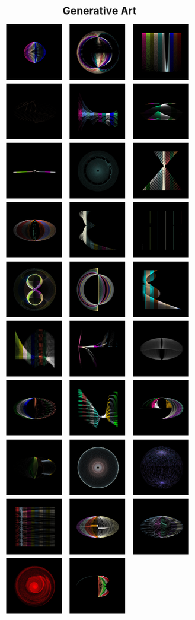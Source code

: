 
<h1 align='center'>Generative Art</h1>
<div style="display: grid; grid-template-columns: repeat(auto-fit, minmax(150px, 1fr)); gap: 10px;" align="center">
  <img src="output/images/24deb163-df36-467a-affd-8856088b0966.webp" alt="24deb163-df36-467a-affd-8856088b0966.webp" width="150">
  <img src="output/images/f8121acf-e1db-4d84-a9e0-9f459d9789b2.webp" alt="f8121acf-e1db-4d84-a9e0-9f459d9789b2.webp" width="150">
  <img src="output/images/4c47b4ea-9eed-47ad-93e8-ea9b3b68c572.webp" alt="4c47b4ea-9eed-47ad-93e8-ea9b3b68c572.webp" width="150">
  <img src="output/images/8aba1685-245f-4a6f-8f27-8f225d0ad6c7.webp" alt="8aba1685-245f-4a6f-8f27-8f225d0ad6c7.webp" width="150">
  <img src="output/images/8bed1b8d-6f94-40e3-bd74-193af3bd9fdc.webp" alt="8bed1b8d-6f94-40e3-bd74-193af3bd9fdc.webp" width="150">
  <img src="output/images/c22d0b7c-a774-49fe-a6a0-76b0dd77b544.webp" alt="c22d0b7c-a774-49fe-a6a0-76b0dd77b544.webp" width="150">
  <img src="output/images/f6581619-df6e-41cd-9813-a0c31f9d8c72.webp" alt="f6581619-df6e-41cd-9813-a0c31f9d8c72.webp" width="150">
  <img src="output/images/1827bdee-e565-437c-bf6b-c30771bff972.webp" alt="1827bdee-e565-437c-bf6b-c30771bff972.webp" width="150">
  <img src="output/images/769f1315-c4fd-4aa9-8ee6-6110c60671cc.webp" alt="769f1315-c4fd-4aa9-8ee6-6110c60671cc.webp" width="150">
  <img src="output/images/99673920-7a16-4e30-aced-09d7d94e14fb.webp" alt="99673920-7a16-4e30-aced-09d7d94e14fb.webp" width="150">
  <img src="output/images/97f1b4d4-925d-4d46-9b5c-0892c565d289.webp" alt="97f1b4d4-925d-4d46-9b5c-0892c565d289.webp" width="150">
  <img src="output/images/49e397b0-2773-4901-a2e6-71b28b3b4813.webp" alt="49e397b0-2773-4901-a2e6-71b28b3b4813.webp" width="150">
  <img src="output/images/b8acd087-6a5e-4d91-baf5-873b1c27803d.webp" alt="b8acd087-6a5e-4d91-baf5-873b1c27803d.webp" width="150">
  <img src="output/images/b918b93b-f73f-4c0a-a048-4377b954558d.webp" alt="b918b93b-f73f-4c0a-a048-4377b954558d.webp" width="150">
  <img src="output/images/eaef9781-1f78-431b-a96b-a08b805d1ac2.webp" alt="eaef9781-1f78-431b-a96b-a08b805d1ac2.webp" width="150">
  <img src="output/images/9e35c7d3-06a5-4e52-8712-33f245d58def.webp" alt="9e35c7d3-06a5-4e52-8712-33f245d58def.webp" width="150">
  <img src="output/images/9b0bc22b-faea-4e59-b03d-1fb9e63aa9d9.webp" alt="9b0bc22b-faea-4e59-b03d-1fb9e63aa9d9.webp" width="150">
  <img src="output/images/0d74986c-c55a-4bcc-a9df-382aeebd95f7.webp" alt="0d74986c-c55a-4bcc-a9df-382aeebd95f7.webp" width="150">
  <img src="output/images/7d21b196-dcea-446e-80d7-7fd5fb060d82.webp" alt="7d21b196-dcea-446e-80d7-7fd5fb060d82.webp" width="150">
  <img src="output/images/7203ae30-1435-458a-b2cd-c5288cb0faea.webp" alt="7203ae30-1435-458a-b2cd-c5288cb0faea.webp" width="150">
  <img src="output/images/159e8088-61d0-4d11-83e1-2741e2b940be.webp" alt="159e8088-61d0-4d11-83e1-2741e2b940be.webp" width="150">
  <img src="output/images/2cc3a0a8-49c3-4bb6-8343-15378f858a18.webp" alt="2cc3a0a8-49c3-4bb6-8343-15378f858a18.webp" width="150">
  <img src="output/images/4d183a6b-caf4-47ba-9922-1be27636c4bf.webp" alt="4d183a6b-caf4-47ba-9922-1be27636c4bf.webp" width="150">
  <img src="output/images/246dccf5-f9ac-441d-b14e-3b6b561ec984.webp" alt="246dccf5-f9ac-441d-b14e-3b6b561ec984.webp" width="150">
  <img src="output/images/d0b03258-fb64-4388-b1a8-03da844671e9.webp" alt="d0b03258-fb64-4388-b1a8-03da844671e9.webp" width="150">
  <img src="output/images/a6a647ea-71c4-4c5b-b0c7-2e8a75f399b7.webp" alt="a6a647ea-71c4-4c5b-b0c7-2e8a75f399b7.webp" width="150">
  <img src="output/images/d65b8584-1b9f-4db6-8103-dcaeb7cf092f.webp" alt="d65b8584-1b9f-4db6-8103-dcaeb7cf092f.webp" width="150">
  <img src="output/images/ee334dd8-64e8-420c-9317-27223a927002.webp" alt="ee334dd8-64e8-420c-9317-27223a927002.webp" width="150">
  <img src="output/images/281ccef6-bd1f-4b65-8273-68de35b26010.webp" alt="281ccef6-bd1f-4b65-8273-68de35b26010.webp" width="150">
</div>
